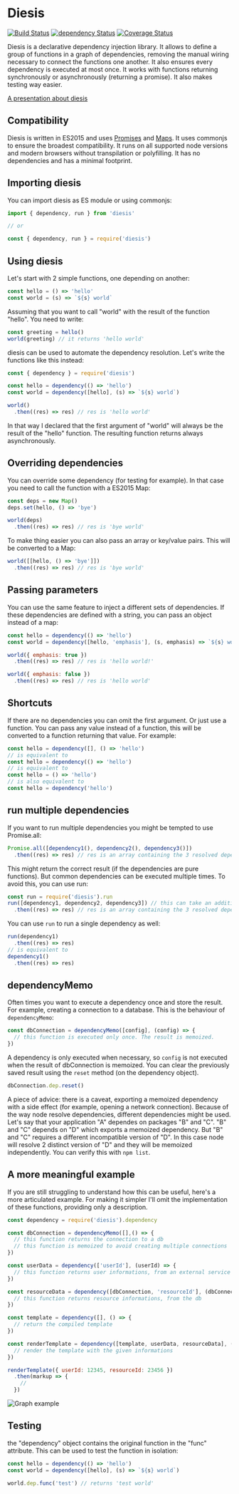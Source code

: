 # Diesis

[![Build Status](https://travis-ci.org/sithmel/diesis.svg?branch=master)](https://travis-ci.org/sithmel/diesis)
[![dependency Status](https://david-dm.org/sithmel/diesis.svg)](https://david-dm.org/sithmel/diesis.svg)
[![Coverage Status](https://coveralls.io/repos/github/sithmel/diesis/badge.svg?branch=master)](https://coveralls.io/github/sithmel/diesis?branch=master)

Diesis is a declarative dependency injection library.
It allows to define a group of functions in a graph of dependencies, removing the manual wiring necessary to connect the functions one another. It also ensures every dependency is executed at most once.
It works with functions returning synchronously or asynchronously (returning a promise). It also makes testing way easier.

[A presentation about diesis](https://slides.com/sithmel/diesis)

## Compatibility
Diesis is written in ES2015 and uses [Promises](https://developer.mozilla.org/en-US/docs/Web/JavaScript/Reference/Global_Objects/Promise) and [Maps](https://developer.mozilla.org/en-US/docs/Web/JavaScript/Reference/Global_Objects/Map). It uses commonjs to ensure the broadest compatibility. It runs on all supported node versions and modern browsers without transpilation or polyfilling. It has no dependencies and has a minimal footprint.

## Importing diesis
You can import diesis as ES module or using commonjs:
```js
import { dependency, run } from 'diesis'

// or

const { dependency, run } = require('diesis')
```

## Using diesis
Let's start with 2 simple functions, one depending on another:
```js
const hello = () => 'hello'
const world = (s) => `${s} world`
```
Assuming that you want to call "world" with the result of the function "hello". You need to write:
```js
const greeting = hello()
world(greeting) // it returns 'hello world'
```
diesis can be used to automate the dependency resolution. Let's write the functions like this instead:
```js
const { dependency } = require('diesis')

const hello = dependency(() => 'hello')
const world = dependency([hello], (s) => `${s} world`)

world()
  .then((res) => res) // res is 'hello world'
```
In that way I declared that the first argument of "world" will always be the result of the "hello" function. The resulting function returns always asynchronously.

## Overriding dependencies
You can override some dependency (for testing for example). In that case you need to call the function with a ES2015 Map:
```js
const deps = new Map()
deps.set(hello, () => 'bye')

world(deps)
  .then((res) => res) // res is 'bye world'
```
To make thing easier you can also pass an array or key/value pairs. This will be converted to a Map:
```js
world([[hello, () => 'bye']])
  .then((res) => res) // res is 'bye world'
```

## Passing parameters
You can use the same feature to inject a different sets of dependencies. If these dependencies are defined with a string, you can pass an object instead of a map:
```js
const hello = dependency(() => 'hello')
const world = dependency([hello, 'emphasis'], (s, emphasis) => `${s} world${emphasis && '!'}`)

world({ emphasis: true })
  .then((res) => res) // res is 'hello world!'

world({ emphasis: false })
  .then((res) => res) // res is 'hello world'
```

## Shortcuts
If there are no dependencies you can omit the first argument. Or just use a function.
You can pass any value instead of a function, this will be converted to a function returning that value. For example:
```js
const hello = dependency([], () => 'hello')
// is equivalent to
const hello = dependency(() => 'hello')
// is equivalent to
const hello = () => 'hello')
// is also equivalent to
const hello = dependency('hello')
```

## run multiple dependencies
If you want to run multiple dependencies you might be tempted to use Promise.all:
```js
Promise.all([dependency1(), dependency2(), dependency3()])
  .then((res) => res) // res is an array containing the 3 resolved dependencies
```
This might return the correct result (if the dependencies are pure functions).
But common dependencies can be executed multiple times. To avoid this, you can use run:
```js
const run = require('diesis').run
run([dependency1, dependency2, dependency3]) // this can take an additional argument to override dependencies
  .then((res) => res) // res is an array containing the 3 resolved dependencies
```
You can use `run` to run a single dependency as well:
```js
run(dependency1)
  .then((res) => res)
// is equivalent to
dependency1()
  .then((res) => res)
```

## dependencyMemo
Often times you want to execute a dependency once and store the result. For example, creating a connection to a database.
This is the behaviour of `dependencyMemo`:
```js
const dbConnection = dependencyMemo([config], (config) => {
  // this function is executed only once. The result is memoized.
})
```
A dependency is only executed when necessary, so `config` is not executed when the result of dbConnection is memoized.
You can clear the previously saved result using the `reset` method (on the dependency object).
```js
dbConnection.dep.reset()
```
A piece of advice: there is a caveat, exporting a memoized dependency with a side effect (for example, opening a network connection). Because of the way node resolve dependencies, different dependencies might be used. Let's say that your application "A" dependes on packages "B" and "C". "B" and "C" depends on "D" which exports a memoized dependency. But "B" and "C" requires a different incompatible version of "D".
In this case node will resolve 2 distinct version of "D" and they will be memoized independently. You can verify this with ```npm list```.

## A more meaningful example
If you are still struggling to understand how this can be useful, here's a more articulated example. For making it simpler I'll omit the implementation of these functions, providing only a description.
```js
const dependency = require('diesis').dependency

const dbConnection = dependencyMemo([],() => {
  // this function returns the connection to a db
  // this function is memoized to avoid creating multiple connections
})

const userData = dependency(['userId'], (userId) => {
  // this function returns user informations, from an external service
})

const resourceData = dependency([dbConnection, 'resourceId'], (dbConnection, resourceId) => {
  // this function returns resource informations, from the db
})

const template = dependency([], () => {
  // return the compiled template
})

const renderTemplate = dependency([template, userData, resourceData], (template, userData, resourceData) => {
  // render the template with the given informations
})

renderTemplate({ userId: 12345, resourceId: 23456 })
  .then(markup => {
    //
  })
```

![Graph example](docs/example.svg)

## Testing
the "dependency" object contains the original function in the "func" attribute. This can be used to test the function in isolation:
```js
const hello = dependency(() => 'hello')
const world = dependency([hello], (s) => `${s} world`)

world.dep.func('test') // returns 'test world'
```

